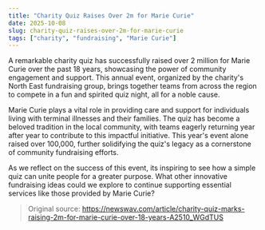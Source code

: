 ```yaml
---
title: "Charity Quiz Raises Over 2m for Marie Curie"
date: 2025-10-08
slug: charity-quiz-raises-over-2m-for-marie-curie
tags: ["charity", "fundraising", "Marie Curie"]
---
```


A remarkable charity quiz has successfully raised over 2 million for Marie Curie over the past 18 years, showcasing the power of community engagement and support. This annual event, organized by the charity's North East fundraising group, brings together teams from across the region to compete in a fun and spirited quiz night, all for a noble cause.

Marie Curie plays a vital role in providing care and support for individuals living with terminal illnesses and their families. The quiz has become a beloved tradition in the local community, with teams eagerly returning year after year to contribute to this impactful initiative. This year's event alone raised over 100,000, further solidifying the quiz's legacy as a cornerstone of community fundraising efforts.

As we reflect on the success of this event, its inspiring to see how a simple quiz can unite people for a greater purpose. What other innovative fundraising ideas could we explore to continue supporting essential services like those provided by Marie Curie?
> Original source: https://newswav.com/article/charity-quiz-marks-raising-2m-for-marie-curie-over-18-years-A2510_WGdTUS